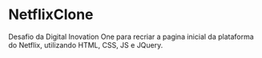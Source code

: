 # NetflixClone
Desafio da Digital Inovation One para recriar a pagina inicial da plataforma do Netflix, utilizando HTML, CSS, JS e JQuery.
